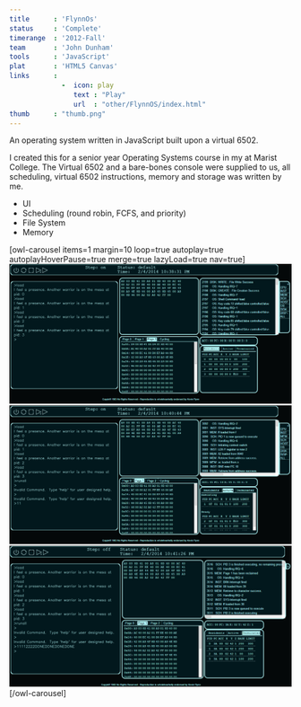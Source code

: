 ```yaml
---
title      : 'FlynnOs'
status     : 'Complete'
timerange  : '2012-Fall'
team       : 'John Dunham' 
tools      : 'JavaScript'
plat       : 'HTML5 Canvas'
links      : 
             -  icon: play
                text : "Play"
                url  : "other/FlynnOS/index.html"
thumb      : "thumb.png"
---
```


An operating system written in JavaScript built upon a virtual 6502. 

I created this for a senior year Operating Systems course in my at Marist College. The Virtual 6502 and a bare-bones console were supplied to us, all scheduling, virtual 6502 instructions, memory and storage was written by me.

- UI
- Scheduling (round robin, FCFS, and priority)
- File System
- Memory 

[owl-carousel items=1 margin=10 loop=true autoplay=true autoplayHoverPause=true merge=true lazyLoad=true nav=true]
![](01.PNG)
![](02.PNG)
![](03.PNG)
[/owl-carousel]
